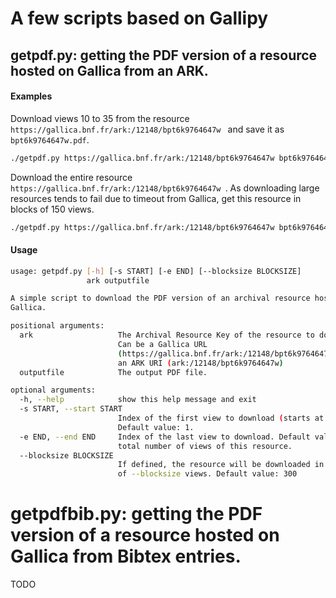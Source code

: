 A few scripts based on Gallipy
===

## getpdf.py: getting the PDF version of a resource hosted on Gallica from an ARK.

#### Examples
Download views 10 to 35 from the resource `https://gallica.bnf.fr/ark:/12148/bpt6k9764647w ` and save it as `bpt6k9764647w.pdf`.
```bash
./getpdf.py https://gallica.bnf.fr/ark:/12148/bpt6k9764647w bpt6k9764647w.pdf --start 10 --end 35
```
Download the entire resource `https://gallica.bnf.fr/ark:/12148/bpt6k9764647w `. As downloading large resources tends to fail due to timeout from Gallica, get this resource in blocks of 150 views.

```bash
./getpdf.py https://gallica.bnf.fr/ark:/12148/bpt6k9764647w bpt6k9764647w.pdf --start 10 --end 35 --blocksize 150
```

#### Usage
```bash
usage: getpdf.py [-h] [-s START] [-e END] [--blocksize BLOCKSIZE]
                 ark outputfile

A simple script to download the PDF version of an archival resource hosted by
Gallica.

positional arguments:
  ark                   The Archival Resource Key of the resource to download.
                        Can be a Gallica URL
                        (https://gallica.bnf.fr/ark:/12148/bpt6k9764647w) or
                        an ARK URI (ark:/12148/bpt6k9764647w)
  outputfile            The output PDF file.

optional arguments:
  -h, --help            show this help message and exit
  -s START, --start START
                        Index of the first view to download (starts at 1).
                        Default value: 1.
  -e END, --end END     Index of the last view to download. Default value: the
                        total number of views of this resource.
  --blocksize BLOCKSIZE
                        If defined, the resource will be downloaded in blocks
                        of --blocksize views. Default value: 300

```

# getpdfbib.py: getting the PDF version of a resource hosted on Gallica from Bibtex entries.
TODO
